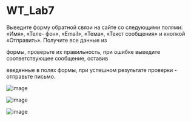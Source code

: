 # WT_Lab7
Выведите форму обратной связи на сайте со следующими полями: «Имя», «Теле-
фон», «Email», «Тема», «Текст сообщения» и кнопкой «Отправить». Получите все данные из

формы, проверьте их правильность, при ошибке выведите соответствующее сообщение, оставив

введенные в полях формы, при успешном результате проверки - отправьте письмо.


![image](https://user-images.githubusercontent.com/63109438/120116190-9210f100-c18f-11eb-8288-1c6ca16eac58.png)

![image](https://user-images.githubusercontent.com/63109438/120116218-c84e7080-c18f-11eb-9daa-5da86dc4e0f4.png)


![image](https://user-images.githubusercontent.com/63109438/120115724-b5d33780-c18d-11eb-8688-4aec41358531.png)
